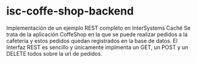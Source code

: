 # isc-coffe-shop-backend
Implementación de un ejemplo REST completo en InterSystems Caché
Se trata de la aplicación CoffeShop en la que se puede realizar pedidos a la cafetería y estos pedidos quedan registrados en la base de datos.
El Interfaz REST es sencillo y únicamente implmenta un GET, un POST y un DELETE todos sobre la url de pedidos.
